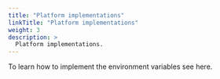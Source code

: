 ```yaml
---
title: "Platform implementations"
linkTitle: "Platform implementations"
weight: 3
description: >
  Platform implementations.
---
```


To learn how to implement the environment variables see here.
